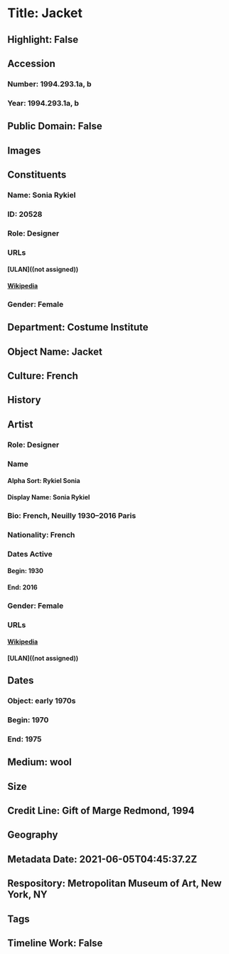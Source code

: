 # Title: Jacket
## Highlight: False
## Accession
### Number: 1994.293.1a, b
### Year: 1994.293.1a, b
## Public Domain: False
## Images
## Constituents
### Name: Sonia Rykiel
### ID: 20528
### Role: Designer
### URLs
#### [ULAN]((not assigned))
#### [Wikipedia](https://www.wikidata.org/wiki/Q237944)
### Gender: Female
## Department: Costume Institute
## Object Name: Jacket
## Culture: French
## History
## Artist
### Role: Designer
### Name
#### Alpha Sort: Rykiel Sonia
#### Display Name: Sonia Rykiel
### Bio: French, Neuilly 1930–2016 Paris
### Nationality: French
### Dates Active
#### Begin: 1930
#### End: 2016
### Gender: Female
### URLs
#### [Wikipedia](https://www.wikidata.org/wiki/Q237944)
#### [ULAN]((not assigned))
## Dates
### Object: early 1970s
### Begin: 1970
### End: 1975
## Medium: wool
## Size
## Credit Line: Gift of Marge Redmond, 1994
## Geography
## Metadata Date: 2021-06-05T04:45:37.2Z
## Respository: Metropolitan Museum of Art, New York, NY
## Tags
## Timeline Work: False